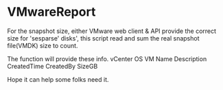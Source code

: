 # VMwareReport


For the snapshot size, either VMware web client & API provide the correct size for 'sesparse' disks', this script read and sum the real snapshot file(VMDK) size to count.

The function will provide these info.
vCenter
OS
VM
Name
Description
CreatedTime
CreatedBy
SizeGB

Hope it can help some folks need it.


